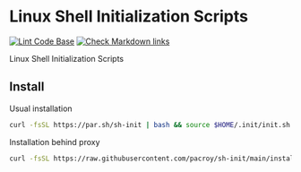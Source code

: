 # Linux Shell Initialization Scripts

[![Lint Code Base](https://github.com/pacroy/sh-init/actions/workflows/linter.yml/badge.svg)](https://github.com/pacroy/sh-init/actions/workflows/linter.yml) [![Check Markdown links](https://github.com/pacroy/sh-init/actions/workflows/check-md-links.yml/badge.svg)](https://github.com/pacroy/sh-init/actions/workflows/check-md-links.yml)

Linux Shell Initialization Scripts

## Install

Usual installation

```bash
curl -fsSL https://par.sh/sh-init | bash && source $HOME/.init/init.sh
```

Installation behind proxy

```bash
curl -fsSL https://raw.githubusercontent.com/pacroy/sh-init/main/install.sh -x "$proxy" | bash && source $HOME/.init/init.sh
```